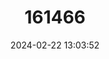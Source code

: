 ---
title: "161466"
category: "Beringraja inornata"
draft: false
date: 2024-02-22 13:03:52
languages:
  English: ["California Skate"]
---